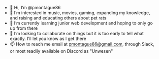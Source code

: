 - 👋 Hi, I’m @pmontague86
- 👀 I’m interested in music, movies, gaming, expanding my knowledge, and raising and educating others about pet rats
- 🌱 I’m currently learning junior web development and hoping to only go up from there
- 💞️ I’m looking to collaborate on things but it is too early to tell what exactly. I'll let you know as I get there
- 📫 How to reach me email at pmontague86@gmail.com, through Slack, or most readily available on Discord as "Unwesen"

<!---
pmontague86/pmontague86 is a ✨ special ✨ repository because its `README.md` (this file) appears on your GitHub profile.
You can click the Preview link to take a look at your changes.
--->
